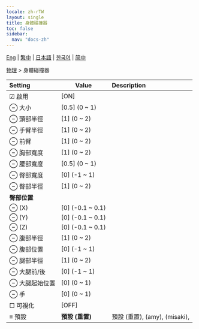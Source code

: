 ```yaml
---
locale: zh-rTW
layout: single
title: 身體碰撞器
toc: false
sidebar:
  nav: "docs-zh"
---
```

[Eng](/dancexr/menu/2025.4/actor/body_colliders) | [繁中](/tw/dancexr/menu/2025.4/actor/body_colliders) | [日本語](/jp/dancexr/menu/2025.4/actor/body_colliders) | [한국어](/kr/dancexr/menu/2025.4/actor/body_colliders) | [简中](/zh/dancexr/menu/2025.4/actor/body_colliders)

[物理](../menu#物理) > 身體碰撞器



| Setting | Value | Description |
| :--- | --- | :--- |
|<nobr> ☑ 啟用</nobr>| [ON] | 
|<nobr> ⊖ 大小</nobr>| [0.5] (0 ~ 1) | 
|<nobr> ⊖ 頭部半徑</nobr>| [1] (0 ~ 2) | 
|<nobr> ⊖ 手臂半徑</nobr>| [1] (0 ~ 2) | 
|<nobr> ⊖ 前臂</nobr>| [1] (0 ~ 2) | 
|<nobr> ⊖ 胸部寬度</nobr>| [1] (0 ~ 2) | 
|<nobr> ⊖ 腰部寬度</nobr>| [0.5] (0 ~ 1) | 
|<nobr> ⊖ 臀部寬度</nobr>| [0] (-1 ~ 1) | 
|<nobr> ⊖ 臀部半徑</nobr>| [1] (0 ~ 2) | 
|<nobr> **臀部位置**</nobr>|| 
|<nobr> ⊖ (X)</nobr>| [0] (-0.1 ~ 0.1) | 
|<nobr> ⊖ (Y)</nobr>| [0] (-0.1 ~ 0.1) | 
|<nobr> ⊖ (Z)</nobr>| [0] (-0.1 ~ 0.1) | 
|<nobr> ⊖ 腹部半徑</nobr>| [1] (0 ~ 2) | 
|<nobr> ⊖ 腹部位置</nobr>| [0] (-1 ~ 1) | 
|<nobr> ⊖ 腿部半徑</nobr>| [1] (0 ~ 2) | 
|<nobr> ⊖ 大腿前/後</nobr>| [0] (-1 ~ 1) | 
|<nobr> ⊖ 大腿起始位置</nobr>| [0] (0 ~ 1) | 
|<nobr> ⊖ 手</nobr>| [0] (0 ~ 1) | 
|<nobr> □ 可視化</nobr>| [OFF] | 
|<nobr> ≡ 預設</nobr>| **預設 (重置)** | 預設 (重置), (amy), (misaki),  |
